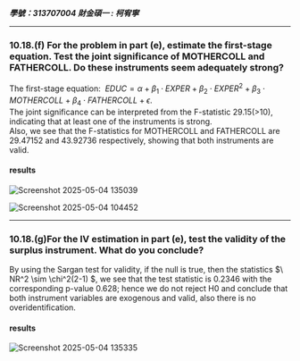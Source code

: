 ***學號：313707004     財金碩一 : 柯宥寧***
______
### 10.18.(f) For the problem in part (e), estimate the first-stage equation. Test the joint significance of MOTHERCOLL and FATHERCOLL. Do these instruments seem adequately strong?
The first-stage equation:
$\ EDUC = \alpha + \beta_1 \cdot EXPER + \beta_2 \cdot EXPER^2 + \beta_3 \cdot MOTHERCOLL + \beta_4 \cdot FATHERCOLL + \epsilon$.  
The joint significance can be interpreted from the F-statistic 29.15(>10), indicating that at least one of the instruments is strong.  
Also, we see that the F-statistics for MOTHERCOLL and FATHERCOLL are 29.47152 and 43.92736 respectively,   showing that both instruments are valid.
#### results

![Screenshot 2025-05-04 135039](https://github.com/user-attachments/assets/53ce66ae-48f6-45ab-a77d-072ddd4911e5)


![Screenshot 2025-05-04 104452](https://github.com/user-attachments/assets/7f81bdf0-73f8-4043-b945-6158b2eeaa09)


______

### 10.18.(g)For the IV estimation in part (e), test the validity of the surplus instrument. What do you conclude?
By using the Sargan test for validity, if the null is true, then the statistics $\ NR^2 \sim \chi^2(2-1) $, we  see that the test statistic is 0.2346 with the 
corresponding p-value 0.628; hence we do not reject H0 and conclude that both instrument variables are exogenous and valid, also there is no overidentification.

#### results
![Screenshot 2025-05-04 135335](https://github.com/user-attachments/assets/3298222f-fc04-4546-a253-0093a02d0ec7)

